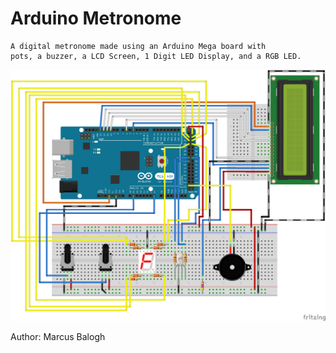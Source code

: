 # Arduino Metronome
	A digital metronome made using an Arduino Mega board with
    pots, a buzzer, a LCD Screen, 1 Digit LED Display, and a RGB LED.
               

![alt text](https://raw.githubusercontent.com/marcusbalogh/arduino-metronome/master/arduino-metronome_bb.png)
	       
Author: Marcus Balogh
